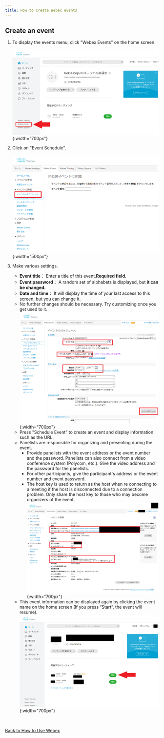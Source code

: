 ```yaml
---
title: How to Create Webex events
---
```


## Create an event
1. To display the events menu, click "Webex Events" on the home screen.

	![Webex Eventsを表示する](img/webex_toppage_events.png){:width="700px"}

2. Click on "Event Schedule".

	![イベントのスケジュールをクリック](img/webex_events_top.png){:width="500px"}


3. Make various settings.
	* **Event title**： Enter a title of this event.**Required field.**
	* **Event password**： A random set of alphabets is displayed, but **it can be changed.**
	* **Date and time**： It will display the time of your last access to this screen, but you can change it.
	* No further changes should be necessary. Try customizing once you get used to it.   
	![イベント設定の画面](img/webex_events_setting.png){:width="700px"}
	* Press "Schedule Event" to create an event and display information such as the URL.
	* Panelists are responsible for organizing and presenting during the event.
		* Provide panelists with the event address or the event number and the password. Panelists can also connect from a video conference system (Polycom, etc.). Give the video address and the password for the panelists.
		* For other participants, give the participant's address or the event number and event password.
		* The host key is used to return as the host when re connecting to a meeting if the host is disconnected due to a connection problem. Only share the host key to those who may become organizers of the event.
	![イベント情報の画面](img/webex_events_create_finish.png){:width="700px"}
	* This event information can be displayed again by clicking the event name on the home screen (If you press “Start”, the event will resume).
	![イベント情報の画面](img/webex_events_open.png){:width="700px"}


<br>
<br>
<a href="index" target="_blank">Back to How to Use Webex</a>
